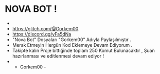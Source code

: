 # NOVA BOT !
-
- https://glitch.com/@Gorkem00
- https://discord.gg/yFa5dNa
- "Nova Bot" Dosyaları "Gorkem00" Adıyla Paylaşılmıştır .
- Merak Etmeyin Hergün Kod Eklemeye Devam Ediyorum .
- Takipte kalın Proje bittiğinde toplam 250 Komut Bulunacaktır , Şuan hazırlanması ve editlenmesi devam ediyor !
- - Gorkem00 - 
